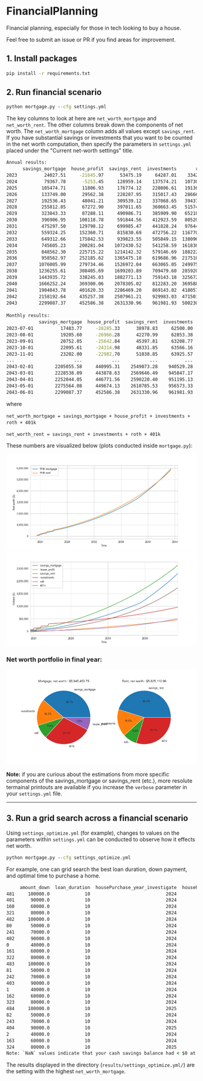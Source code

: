 # FinancialPlanning
Financial planning, especially for those in tech looking to buy a house.

Feel free to submit an issue or PR if you find areas for improvement.

## 1. Install packages
```cmd
pip install -r requirements.txt
```

## 2. Run financial scenario
```cmd
python mortgage.py --cfg settings.yml
```

The key columns to look at here are `net_worth_mortgage` and `net_worth_rent`. The other columns break down the components of net worth. The `net_worth_mortgage` column adds all values except `savings_rent`. If you have substantial savings or investments that you want to be counted in the net worth computation, then specify the parameters in `settings.yml` placed under the "Current net-worth settings" title.

```cmd
Annual results:
      savings_mortgage  house_profit  savings_rent  investments       roth        401k  net_worth_mortgage  net_worth_rent
2023          24027.51     -21645.97      53475.19     64287.01    3342.92    11571.66            81583.14       132676.80
2024          79367.78      -5253.45     128959.14    137574.21   10730.79    37145.04           259564.37       314409.18
2025         105474.71      11806.93     176774.12    220806.61   19136.57    66241.98           423466.80       482959.28
2026         133749.00      29562.38     228207.95    315017.43   28666.59    99230.49           606225.89       671122.46
2027         192536.43      48041.21     309539.12    337068.65   39437.03   136512.80           753596.12       822557.60
2028         255812.85      67272.90     397011.65    360663.45   51574.87   178528.41           913852.49       987778.38
2029         323843.33      87288.11     490986.71    385909.90   65218.77   225757.29          1088017.40      1167872.67
2030         396906.95     108118.78     591844.56    412923.59   80520.10   278723.42          1277192.83      1364011.68
2031         475297.50     129798.12     699985.47    441828.24   97644.04   337998.60          1482566.50      1577456.35
2032         559324.25     152360.71     815830.69    472756.22  116770.79   404206.57          1705418.52      1809564.26
2033         649312.66     175842.53     939823.55    505849.15  138096.82   478027.45          1947128.61      2061796.97
2034         745605.23     200281.04    1072430.52    541258.59  161836.32   560202.64          2209183.83      2335728.07
2035         848562.30     225715.22    1214142.32    579146.69  188222.68   651540.03          2493186.92      2633051.72
2036         958562.97     252185.62    1365475.18    619686.96  217510.12   752919.66          2800865.33      2955591.93
2037        1076005.99     279734.46    1526972.04    663065.05  249975.52   865299.89          3134080.92      3305312.50
2038        1236255.61     308405.69    1699203.89    709479.60  285920.28   989724.05          3529785.23      3684327.82
2039        1443935.72     338245.03    1882771.13    759143.18  325672.42  1127327.62          3994323.97      4094914.34
2040        1666252.24     369300.06    2078305.02    812283.20  369588.86  1279346.04          4496770.40      4539523.11
2041        1904043.78     401620.33    2286469.20    869143.02  418057.79  1447123.13          5039988.06      5020793.14
2042        2158192.64     435257.38    2507961.21    929983.03  471501.40  1632120.22          5627054.68      5541565.87
2043        2299087.37     452586.38    2631330.96    961981.93  500230.60  1731567.47          5945453.75      5825110.96

Monthly results:
            savings_mortgage  house_profit  savings_rent  investments       roth        401k  net_worth_mortgage  net_worth_rent
2023-07-01          17483.77     -28285.33      38978.83     62500.00     541.67     1875.00            54115.11       103895.50
2023-08-01          19205.60     -26966.28      42270.99     62853.38    1089.46     3771.20            59953.36       109985.03
2023-09-01          20752.05     -25642.84      45397.81     63208.77    1643.43     5688.79            65650.19       115938.79
2023-10-01          22095.61     -24314.98      48331.85     63566.16    2203.63     7627.94            71178.35       121729.57
2023-11-01          23202.00     -22982.70      51038.85     63925.57    2770.11     9588.84            76503.81       127323.37
...                      ...           ...           ...          ...        ...         ...                 ...             ...
2043-02-01        2205055.58     440995.31    2549073.28    940529.28  480923.97  1664736.83          5732240.98      5635263.37
2043-03-01        2228538.09     443878.63    2569646.49    945847.17  485692.52  1681243.35          5785199.76      5682429.53
2043-04-01        2252044.05     446771.56    2590220.40    951195.13  490499.62  1697883.31          5838393.66      5729798.46
2043-05-01        2275564.08     449674.13    2610785.53    956573.33  495345.55  1714657.69          5891814.77      5777362.10
2043-06-01        2299087.37     452586.38    2631330.96    961981.93  500230.60  1731567.47          5945453.75      5825110.96
```

where 

`net_worth_mortgage = savings_mortgage + house_profit + investments + roth + 401k`

`net_worth_rent = savings_rent + investments + roth + 401k`

These numbers are visualized below (plots conducted inside `mortgage.py`):

<img src="results/settings.yml/net_worth_temporal.png" alt="Net worth plot" title="Net worth plot">
<img src="results/settings.yml/net_worth_components_temporal.png" alt="Net components worth plot" title="Net components worth plot">

### Net worth portfolio in final year:

<img src="results/settings.yml/net_worth_piechart.png" alt="Net components worth plot" title="Net pie chart worth plot">

**Note:** if you are curious about the estimations from more specific components of the savings_mortgage or savings_rent (etc.), more resolute termainal printouts are available if you increase the `verbose` parameter in your `settings.yml` file.

***


## 3. Run a grid search across a financial scenario

Using `settings_optimize.yml` (for example), changes to values on the parameters within `settings.yml` can be conducted to observe how it effects net worth.

```cmd
python mortgage.py --cfg settings_optimize.yml
```

For example, one can grid search the best loan duration, down payment, and optimal time to purchase a home.

```cmd
     amount_down  loan_duration  housePurchase_year_investigate  housePurchase_month_investigate  net_worth_mortgage  net_worth_rent
481     100000.0             10                            2024                                6          6068285.90      5825110.96
401      90000.0             10                            2024                                6          6060367.64      5825110.96
160      60000.0             10                            2024                                3          6053779.40      5825110.96
321      80000.0             10                            2024                                6          6052449.12      5825110.96
482     100000.0             10                            2024                                9          6047665.26      5825110.96
80       50000.0             10                            2024                                3          6044287.48      5825110.96
241      70000.0             10                            2024                                6          6042565.29      5825110.96
402      90000.0             10                            2024                                9          6039747.00      5825110.96
0        40000.0             10                            2024                                3          6034796.56      5825110.96
161      60000.0             10                            2024                                6          6033074.53      5825110.96
322      80000.0             10                            2024                                9          6031828.48      5825110.96
483     100000.0             10                            2024                               12          6027128.01      5825110.96
81       50000.0             10                            2024                                6          6023582.61      5825110.96
242      70000.0             10                            2024                                9          6021944.65      5825110.96
403      90000.0             10                            2024                               12          6019209.75      5825110.96
1        40000.0             10                            2024                                6          6014091.69      5825110.96
162      60000.0             10                            2024                                9          6012453.89      5825110.96
323      80000.0             10                            2024                               12          6011291.23      5825110.96
484     100000.0             10                            2025                                3          6006673.32      5825110.96
82       50000.0             10                            2024                                9          6002961.97      5825110.96
243      70000.0             10                            2024                               12          6001407.40      5825110.96
404      90000.0             10                            2025                                3          5998755.06      5825110.96
2        40000.0             10                            2024                                9          5993471.05      5825110.96
163      60000.0             10                            2024                               12          5991916.64      5825110.96
324      80000.0             10                            2025                                3          5990836.54      5825110.96
Note: `NaN` values indicate that your cash savings balance had < $0 at some point in time.
```

The results displayed in the directory (`results/settings_optimize.yml/`) are the setting with the highest `net_worth_mortgage`.
